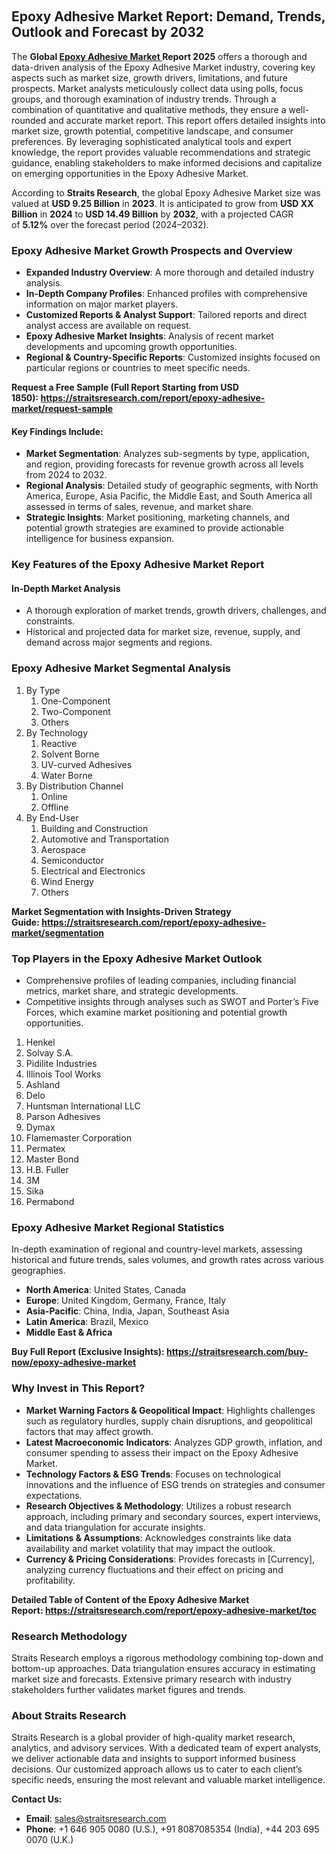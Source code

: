 <p>&nbsp;</p>
<h2>Epoxy Adhesive Market Report: Demand, Trends, Outlook and Forecast by 2032</h2>
<p>The&nbsp;<strong>Global <a href="https://straitsresearch.com/report/epoxy-adhesive-market">Epoxy Adhesive Market </a>Report 2025</strong>&nbsp;offers a thorough and data-driven analysis of the Epoxy Adhesive Market industry, covering key aspects such as market size, growth drivers, limitations, and future prospects. Market analysts meticulously collect data using polls, focus groups, and thorough examination of industry trends. Through a combination of quantitative and qualitative methods, they ensure a well-rounded and accurate market report. This report offers detailed insights into market size, growth potential, competitive landscape, and consumer preferences. By leveraging sophisticated analytical tools and expert knowledge, the report provides valuable recommendations and strategic guidance, enabling stakeholders to make informed decisions and capitalize on emerging opportunities in the Epoxy Adhesive Market.</p>
<p>According to&nbsp;<strong>Straits Research</strong>, the global Epoxy Adhesive Market size was valued at&nbsp;<strong>USD 9.25 Billion</strong>&nbsp;in&nbsp;<strong>2023</strong>. It is anticipated to grow from&nbsp;<strong>USD XX Billion</strong>&nbsp;in&nbsp;<strong>2024</strong>&nbsp;to&nbsp;<strong>USD 14.49 Billion</strong>&nbsp;by&nbsp;<strong>2032</strong>, with a projected CAGR of&nbsp;<strong>5.12%</strong>&nbsp;over the forecast period (2024&ndash;2032).</p>
<h3>Epoxy Adhesive Market Growth Prospects and Overview</h3>
<ul>
<li><strong>Expanded Industry Overview</strong>: A more thorough and detailed industry analysis.</li>
<li><strong>In-Depth Company Profiles</strong>: Enhanced profiles with comprehensive information on major market players.</li>
<li><strong>Customized Reports &amp; Analyst Support</strong>: Tailored reports and direct analyst access are available on request.</li>
<li><strong>Epoxy Adhesive Market Insights</strong>: Analysis of recent market developments and upcoming growth opportunities.</li>
<li><strong>Regional &amp; Country-Specific Reports</strong>: Customized insights focused on particular regions or countries to meet specific needs.</li>
</ul>
<p><strong>Request a Free Sample (Full Report Starting from USD 1850):&nbsp;<a href="https://straitsresearch.com/report/epoxy-adhesive-market/request-sample">https://straitsresearch.com/report/epoxy-adhesive-market/request-sample</a></strong></p>
<h4>Key Findings Include:</h4>
<ul>
<li><strong>Market Segmentation</strong>: Analyzes sub-segments by type, application, and region, providing forecasts for revenue growth across all levels from&nbsp;2024 to 2032.</li>
<li><strong>Regional Analysis</strong>: Detailed study of geographic segments, with North America, Europe, Asia Pacific, the Middle East, and South America all assessed in terms of sales, revenue, and market share.</li>
<li><strong>Strategic Insights</strong>: Market positioning, marketing channels, and potential growth strategies are examined to provide actionable intelligence for business expansion.</li>
</ul>
<h3>Key Features of the Epoxy Adhesive Market Report</h3>
<h4>In-Depth Market Analysis</h4>
<ul>
<li>A thorough exploration of market trends, growth drivers, challenges, and constraints.</li>
<li>Historical and projected data for market size, revenue, supply, and demand across major segments and regions.</li>
</ul>
<h3>Epoxy Adhesive Market&nbsp;Segmental Analysis</h3>
<ol>
<li>By Type
<ol>
<li>One-Component</li>
<li>Two-Component</li>
<li>Others</li>
</ol>
</li>
<li>By Technology
<ol>
<li>Reactive</li>
<li>Solvent Borne</li>
<li>UV-curved Adhesives</li>
<li>Water Borne</li>
</ol>
</li>
<li>By Distribution Channel
<ol>
<li>Online</li>
<li>Offline</li>
</ol>
</li>
<li>By End-User
<ol>
<li>Building and Construction</li>
<li>Automotive and Transportation</li>
<li>Aerospace</li>
<li>Semiconductor</li>
<li>Electrical and Electronics</li>
<li>Wind Energy</li>
<li>Others</li>
</ol>
</li>
</ol>
<p><strong>Market Segmentation with Insights-Driven Strategy Guide:&nbsp;<a href="https://straitsresearch.com/report/epoxy-adhesive-market/segmentation">https://straitsresearch.com/report/epoxy-adhesive-market/segmentation</a></strong></p>
<h3>Top Players in the Epoxy Adhesive Market Outlook</h3>
<ul>
<li>Comprehensive profiles of leading companies, including financial metrics, market share, and strategic developments.</li>
<li>Competitive insights through analyses such as SWOT and Porter&rsquo;s Five Forces, which examine market positioning and potential growth opportunities.</li>
</ul>
<ol>
<li>Henkel</li>
<li>Solvay S.A.</li>
<li>Pidilite Industries</li>
<li>Illinois Tool Works</li>
<li>Ashland</li>
<li>Delo</li>
<li>Huntsman International LLC</li>
<li>Parson Adhesives</li>
<li>Dymax</li>
<li>Flamemaster Corporation</li>
<li>Permatex</li>
<li>Master Bond</li>
<li>H.B. Fuller</li>
<li>3M</li>
<li>Sika</li>
<li>Permabond</li>
</ol>
<h3>Epoxy Adhesive Market Regional Statistics</h3>
<p>In-depth examination of regional and country-level markets, assessing historical and future trends, sales volumes, and growth rates across various geographies.</p>
<ul>
<li><strong>North America</strong>: United States, Canada</li>
<li><strong>Europe</strong>: United Kingdom, Germany, France, Italy</li>
<li><strong>Asia-Pacific</strong>: China, India, Japan, Southeast Asia</li>
<li><strong>Latin America</strong>: Brazil, Mexico</li>
<li><strong>Middle East &amp; Africa</strong></li>
</ul>
<p><strong>Buy Full Report (Exclusive Insights):&nbsp;<a href="https://straitsresearch.com/buy-now/epoxy-adhesive-market">https://straitsresearch.com/buy-now/epoxy-adhesive-market</a></strong></p>
<h3>Why Invest in This Report?</h3>
<ul>
<li><strong>Market Warning Factors &amp; Geopolitical Impact</strong>: Highlights challenges such as regulatory hurdles, supply chain disruptions, and geopolitical factors that may affect growth.</li>
<li><strong>Latest Macroeconomic Indicators</strong>: Analyzes GDP growth, inflation, and consumer spending to assess their impact on the Epoxy Adhesive Market.</li>
<li><strong>Technology Factors &amp; ESG Trends</strong>: Focuses on technological innovations and the influence of ESG trends on strategies and consumer expectations.</li>
<li><strong>Research Objectives &amp; Methodology</strong>: Utilizes a robust research approach, including primary and secondary sources, expert interviews, and data triangulation for accurate insights.</li>
<li><strong>Limitations &amp; Assumptions</strong>: Acknowledges constraints like data availability and market volatility that may impact the outlook.</li>
<li><strong>Currency &amp; Pricing Considerations</strong>: Provides forecasts in [Currency], analyzing currency fluctuations and their effect on pricing and profitability.</li>
</ul>
<p><strong>Detailed Table of Content of the Epoxy Adhesive Market Report:&nbsp;<a href="https://straitsresearch.com/report/epoxy-adhesive-market/toc">https://straitsresearch.com/report/epoxy-adhesive-market/toc</a></strong></p>
<h3>Research Methodology</h3>
<p>Straits Research employs a rigorous methodology combining top-down and bottom-up approaches. Data triangulation ensures accuracy in estimating market size and forecasts. Extensive primary research with industry stakeholders further validates market figures and trends.</p>
<h3>About Straits Research</h3>
<p>Straits Research is a global provider of high-quality market research, analytics, and advisory services. With a dedicated team of expert analysts, we deliver actionable data and insights to support informed business decisions. Our customized approach allows us to cater to each client&rsquo;s specific needs, ensuring the most relevant and valuable market intelligence.</p>
<p><strong>Contact Us:</strong></p>
<ul>
<li><strong>Email</strong>: <a href="sales@straitsresearch.com">sales@straitsresearch.com</a></li>
<li><strong>Phone</strong>: +1 646 905 0080 (U.S.), +91 8087085354 (India), +44 203 695 0070 (U.K.)</li>
</ul>
<p>&nbsp;</p>
